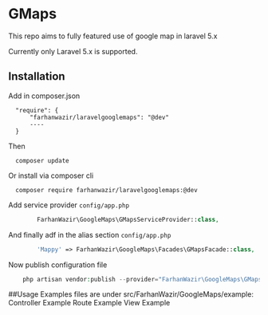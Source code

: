 # GMaps
This repo aims to fully featured use of google map in laravel 5.x

Currently only Laravel 5.x is supported.

## Installation
Add in composer.json
```
  "require": {
      "farhanwazir/laravelgooglemaps": "@dev"
      ----
  }
```
Then
```
  composer update
```
Or install via composer cli
```
  composer require farhanwazir/laravelgooglemaps:@dev
```

Add service provider `config/app.php`
```php
        FarhanWazir\GoogleMaps\GMapsServiceProvider::class,
```

And finally adf in the alias section `config/app.php`
```php
        'Mappy' => FarhanWazir\GoogleMaps\Facades\GMapsFacade::class,
```

Now publish configuration file
```php
    php artisan vendor:publish --provider="FarhanWazir\GoogleMaps\GMapsServiceProvider" --tag="config"
```

##Usage
Examples files are under src/FarhanWazir/GoogleMaps/example:
Controller Example
Route Example
View Example

